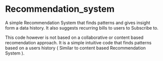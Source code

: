 # Recommendation_system
A simple Recommendation System that finds patterns and gives insight form a data history. It also suggests recurring bills to users to Subscribe to.

This code however is not based on a collaborative or content based recomendation approach. It is a simple intuitive code that finds patterns based on a users history ( Similar to content based Recommendation System ).
